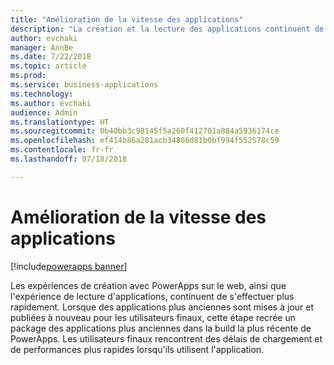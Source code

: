 ```yaml
---
title: "Amélioration de la vitesse des applications"
description: "La création et la lecture des applications continuent de s'accélérer au fil du temps"
author: evchaki
manager: AnnBe
ms.date: 7/22/2018
ms.topic: article
ms.prod: 
ms.service: business-applications
ms.technology: 
ms.author: evchaki
audience: Admin
ms.translationtype: HT
ms.sourcegitcommit: 0b40bb3c98145f5a260f412701a884a5936174ce
ms.openlocfilehash: ef414b86a281acb34806d81b0bf994f552578c59
ms.contentlocale: fr-fr
ms.lasthandoff: 07/18/2018

---
```

# <a name="improved-speed-of-apps"></a>Amélioration de la vitesse des applications

[!include[powerapps banner](../includes/powerapps.md)]




Les expériences de création avec PowerApps sur le web, ainsi que l'expérience de lecture d'applications, continuent de s'effectuer plus rapidement. Lorsque des applications plus anciennes sont mises à jour et publiées à nouveau pour les utilisateurs finaux, cette étape recrée un package des applications plus anciennes dans la build la plus récente de PowerApps. Les utilisateurs finaux rencontrent des délais de chargement et de performances plus rapides lorsqu'ils utilisent l'application.

